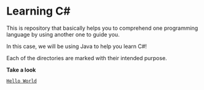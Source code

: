 # Learning C#

This is repository that basically helps you to comprehend one programming language by using another one to guide you.

In this case, we will be using Java to help you learn C#!

Each of the directories are marked with their intended purpose.

**Take a look**

[`Hello World`](./HelloWorld/)